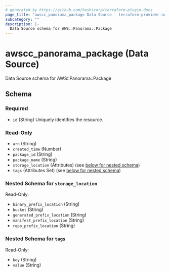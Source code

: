 ```yaml
---
# generated by https://github.com/hashicorp/terraform-plugin-docs
page_title: "awscc_panorama_package Data Source - terraform-provider-awscc"
subcategory: ""
description: |-
  Data Source schema for AWS::Panorama::Package
---
```


# awscc_panorama_package (Data Source)

Data Source schema for AWS::Panorama::Package



<!-- schema generated by tfplugindocs -->
## Schema

### Required

- `id` (String) Uniquely identifies the resource.

### Read-Only

- `arn` (String)
- `created_time` (Number)
- `package_id` (String)
- `package_name` (String)
- `storage_location` (Attributes) (see [below for nested schema](#nestedatt--storage_location))
- `tags` (Attributes Set) (see [below for nested schema](#nestedatt--tags))

<a id="nestedatt--storage_location"></a>
### Nested Schema for `storage_location`

Read-Only:

- `binary_prefix_location` (String)
- `bucket` (String)
- `generated_prefix_location` (String)
- `manifest_prefix_location` (String)
- `repo_prefix_location` (String)


<a id="nestedatt--tags"></a>
### Nested Schema for `tags`

Read-Only:

- `key` (String)
- `value` (String)
